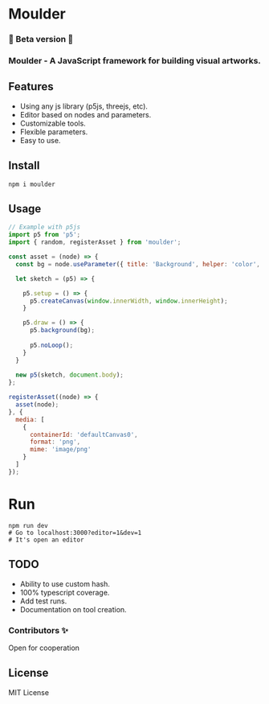 # Moulder

### 🚧  Beta version 🚧

### Moulder - A JavaScript framework for building visual artworks.

## Features

- Using any js library (p5js, threejs, etc).
- Editor based on nodes and parameters.
- Customizable tools.
- Flexible parameters.
- Easy to use.

## Install

```
npm i moulder
```

## Usage
```js
// Example with p5js
import p5 from 'p5';
import { random, registerAsset } from 'moulder';

const asset = (node) => {
  const bg = node.useParameter({ title: 'Background', helper: 'color', mode: 'rnd' });

  let sketch = (p5) => {

    p5.setup = () => {
      p5.createCanvas(window.innerWidth, window.innerHeight);
    }

    p5.draw = () => {
      p5.background(bg);
      
      p5.noLoop();
    }
  }
  
  new p5(sketch, document.body);
};

registerAsset((node) => {
  asset(node);
}, {
  media: [
    {
      containerId: 'defaultCanvas0',
      format: 'png',
      mime: 'image/png'
    }
  ]
});
```
# Run
```
npm run dev
# Go to localhost:3000?editor=1&dev=1
# It's open an editor
```


## TODO

- Ability to use custom hash.
- 100% typescript coverage.
- Add test runs.
- Documentation on tool creation.

### Contributors ✨

Open for cooperation

## License

MIT License

